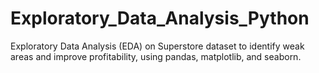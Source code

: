 # Exploratory_Data_Analysis_Python
Exploratory Data Analysis (EDA) on Superstore dataset to identify weak areas and improve profitability, using pandas, matplotlib, and seaborn.
